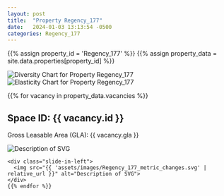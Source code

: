 ```yaml
---
layout: post
title:  "Property Regency_177"
date:   2024-01-03 13:13:54 -0500
categories: Regency_177
---
```


{{% assign property_id = 'Regency_177' %}}
{{% assign property_data = site.data.properties[property_id] %}}

<div class="slide-in-left">
  <img src="{{ 'assets/images/Regency_177_diversity.svg' | relative_url }}" alt="Diversity Chart for Property Regency_177">
</div>

<!-- Slide-in SVG image -->
<div class="slide-in-left">
  <img src="{{ 'assets/images/Regency_177_elasticity.svg' | relative_url }}" alt="Elasticity Chart for Property Regency_177">
</div>

{{% for vacancy in property_data.vacancies %}}
  <h2>Space ID: {{ vacancy.id }}</h2>
  <p>Gross Leasable Area (GLA): {{ vacancy.gla }}</p>

   <div class="slide-in-left">
      <img src="{{ 'assets/images/Regency_177_cotenant_impact.svg' | relative_url }}" alt="Description of SVG">
    </div>

    <div class="slide-in-left">
      <img src="{{ 'assets/images/Regency_177_metric_changes.svg' | relative_url }}" alt="Description of SVG">
    </div>
    {{% endfor %}}    
